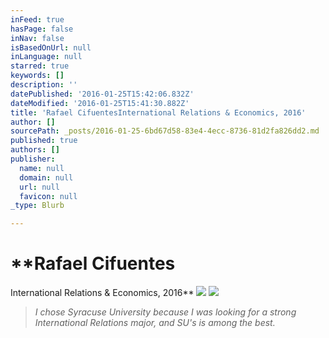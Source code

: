 ```yaml
---
inFeed: true
hasPage: false
inNav: false
isBasedOnUrl: null
inLanguage: null
starred: true
keywords: []
description: ''
datePublished: '2016-01-25T15:42:06.832Z'
dateModified: '2016-01-25T15:41:30.882Z'
title: 'Rafael CifuentesInternational Relations & Economics, 2016'
author: []
sourcePath: _posts/2016-01-25-6bd67d58-83e4-4ecc-8736-81d2fa826dd2.md
published: true
authors: []
publisher:
  name: null
  domain: null
  url: null
  favicon: null
_type: Blurb

---
```

# **Rafael Cifuentes  
International Relations & Economics, 2016**
![](https://the-grid-user-content.s3-us-west-2.amazonaws.com/74b9b1a7-b22a-498d-9927-50ff1a8c1e5c.jpg)
![](https://the-grid-user-content.s3-us-west-2.amazonaws.com/a32c4cfa-49aa-4076-bdfc-ff9e5f352e31.jpg)

> _I chose Syracuse University because I was looking for a strong International Relations major, and SU's is among the best._